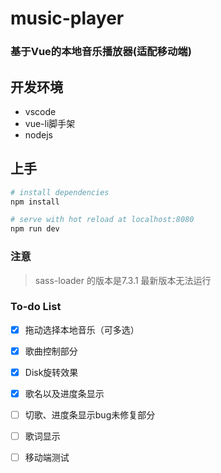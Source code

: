 # music-player

### 基于Vue的本地音乐播放器(适配移动端)

## 开发环境

- vscode
- vue-li脚手架
- nodejs


## 上手

``` bash
# install dependencies
npm install

# serve with hot reload at localhost:8080
npm run dev

```
### 注意

> sass-loader 的版本是7.3.1 最新版本无法运行

### To-do List
- [x] 拖动选择本地音乐（可多选）
- [x] 歌曲控制部分
- [x] Disk旋转效果
- [x] 歌名以及进度条显示

- [ ] 切歌、进度条显示bug未修复部分

- [ ] 歌词显示
- [ ] 移动端测试